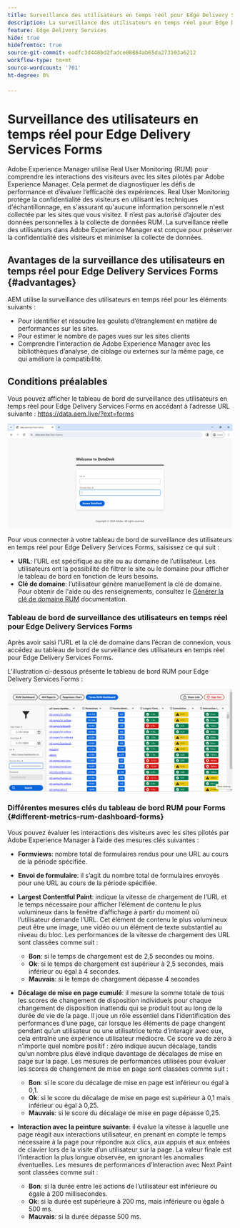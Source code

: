 ```yaml
---
title: Surveillance des utilisateurs en temps réel pour Edge Delivery Services Forms
description: La surveillance des utilisateurs en temps réel pour Edge Delivery Services Forms implique le suivi et l’analyse continus des interactions des utilisateurs avec les formulaires.
feature: Edge Delivery Services
hide: true
hidefromtoc: true
source-git-commit: eadfc3d448bd2fadce08864ab65da273103a6212
workflow-type: tm+mt
source-wordcount: '701'
ht-degree: 0%

---
```


# Surveillance des utilisateurs en temps réel pour Edge Delivery Services Forms

Adobe Experience Manager utilise Real User Monitoring (RUM) pour comprendre les interactions des visiteurs avec les sites pilotés par Adobe Experience Manager. Cela permet de diagnostiquer les défis de performance et d’évaluer l’efficacité des expériences. Real User Monitoring protège la confidentialité des visiteurs en utilisant les techniques d&#39;échantillonnage, en s&#39;assurant qu&#39;aucune information personnelle n&#39;est collectée par les sites que vous visitez. Il n’est pas autorisé d’ajouter des données personnelles à la collecte de données RUM. La surveillance réelle des utilisateurs dans Adobe Experience Manager est conçue pour préserver la confidentialité des visiteurs et minimiser la collecte de données.

## Avantages de la surveillance des utilisateurs en temps réel pour Edge Delivery Services Forms {#advantages}

AEM utilise la surveillance des utilisateurs en temps réel pour les éléments suivants :

* Pour identifier et résoudre les goulets d’étranglement en matière de performances sur les sites.
* Pour estimer le nombre de pages vues sur les sites clients
* Comprendre l’interaction de Adobe Experience Manager avec les bibliothèques d’analyse, de ciblage ou externes sur la même page, ce qui améliore la compatibilité.

## Conditions préalables

Vous pouvez afficher le tableau de bord de surveillance des utilisateurs en temps réel pour Edge Delivery Services Forms en accédant à l’adresse URL suivante : https://data.aem.live/?ext=forms

![Écran de connexion RUM pour Edge Delivery Services Forms ](/help/edge/assets/rum-login-screen.png)

Pour vous connecter à votre tableau de bord de surveillance des utilisateurs en temps réel pour Edge Delivery Services Forms, saisissez ce qui suit :
* **URL**: l’URL est spécifique au site ou au domaine de l’utilisateur. Les utilisateurs ont la possibilité de filtrer le site ou le domaine pour afficher le tableau de bord en fonction de leurs besoins.
* **Clé de domaine**: l’utilisateur génère manuellement la clé de domaine. Pour obtenir de l&#39;aide ou des renseignements, consultez le [Générer la clé de domaine RUM](https://aemcs-workspace.adobe.com/rum/generate-domain-key) documentation.

### Tableau de bord de surveillance des utilisateurs en temps réel pour Edge Delivery Services Forms

Après avoir saisi l’URL et la clé de domaine dans l’écran de connexion, vous accédez au tableau de bord de surveillance des utilisateurs en temps réel pour Edge Delivery Services Forms.

L’illustration ci-dessous présente le tableau de bord RUM pour Edge Delivery Services Forms :

![Tableau de bord Forms RUM](/help/edge/assets/rum-forms-dashboard.png)

### Différentes mesures clés du tableau de bord RUM pour Forms {#different-metrics-rum-dashboard-forms}

Vous pouvez évaluer les interactions des visiteurs avec les sites pilotés par Adobe Experience Manager à l’aide des mesures clés suivantes :

* **Formviews**: nombre total de formulaires rendus pour une URL au cours de la période spécifiée.
* **Envoi de formulaire**: il s’agit du nombre total de formulaires envoyés pour une URL au cours de la période spécifiée.
* **Largest Contentful Paint**: indique la vitesse de chargement de l’URL et le temps nécessaire pour afficher l’élément de contenu le plus volumineux dans la fenêtre d’affichage à partir du moment où l’utilisateur demande l’URL. Cet élément de contenu le plus volumineux peut être une image, une vidéo ou un élément de texte substantiel au niveau du bloc. Les performances de la vitesse de chargement des URL sont classées comme suit :
   * **Bon**: si le temps de chargement est de 2,5 secondes ou moins.
   * **Ok**: si le temps de chargement est supérieur à 2,5 secondes, mais inférieur ou égal à 4 secondes.
   * **Mauvais**: si le temps de chargement dépasse 4 secondes

* **Décalage de mise en page cumulé**: il mesure la somme totale de tous les scores de changement de disposition individuels pour chaque changement de disposition inattendu qui se produit tout au long de la durée de vie de la page. Il joue un rôle essentiel dans l’identification des performances d’une page, car lorsque les éléments de page changent pendant qu’un utilisateur ou une utilisatrice tente d’interagir avec eux, cela entraîne une expérience utilisateur médiocre. Ce score va de zéro à n’importe quel nombre positif : zéro indique aucun décalage, tandis qu’un nombre plus élevé indique davantage de décalages de mise en page sur la page. Les mesures de performances utilisées pour évaluer les scores de changement de mise en page sont classées comme suit :

   * **Bon**: si le score du décalage de mise en page est inférieur ou égal à 0,1.
   * **Ok**: si le score du décalage de mise en page est supérieur à 0,1 mais inférieur ou égal à 0,25.
   * **Mauvais**: si le score du décalage de mise en page dépasse 0,25.

* **Interaction avec la peinture suivante**: il évalue la vitesse à laquelle une page réagit aux interactions utilisateur, en prenant en compte le temps nécessaire à la page pour répondre aux clics, aux appuis et aux entrées de clavier lors de la visite d’un utilisateur sur la page. La valeur finale est l’interaction la plus longue observée, en ignorant les anomalies éventuelles. Les mesures de performances d’Interaction avec Next Paint sont classées comme suit :
   * **Bon**: si la durée entre les actions de l’utilisateur est inférieure ou égale à 200 millisecondes.
   * **Ok**: si la durée est supérieure à 200 ms, mais inférieure ou égale à 500 ms.
   * **Mauvais**: si la durée dépasse 500 ms.

